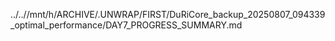 ../..//mnt/h/ARCHIVE/.UNWRAP/FIRST/DuRiCore_backup_20250807_094339_optimal_performance/DAY7_PROGRESS_SUMMARY.md